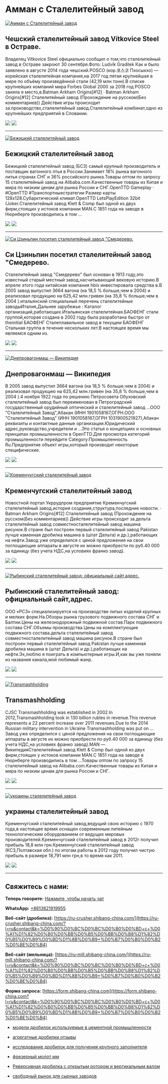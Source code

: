 # Амман c Сталелитейный завод

<a href="https://swt.shibang-china.com/?l=ru&img&k=%D0%90%D0%BC%D0%BC%D0%B0%D0%BD+c+%D0%A1%D1%82%D0%B0%D0%BB%D0%B5%D0%BB%D0%B8%D1%82%D0%B5%D0%B9%D0%BD%D1%8B%D0%B9+%D0%B7%D0%B0%D0%B2%D0%BE%D0%B4" target="_blank">![Амман c Сталелитейный завод](http://static.shibang-china.com/all-800x300/970.jpg)</a>

## Чешский сталелитейный завод V&#237;tkovice Steel в Остраве.
Владелец V&#237;tkovice Steel официально сообщил о том,что сталелитейный завод в Остраве закроют 30 сентября.Фото: Ludvik Gradilek Как и было заявлено в августе 2014 года чешский.POSCO (кор.포스코 Пхосыкхо) — корейская сталелитейная компания,на 2017 год пятая крупнейшая в мире по объёму произведённой стали (42,19 млн тонн).В списке крупнейших компаний мира Forbes Global 2000 за 2018 год POSCO заняла е место,в.Batman Arkham Origins[#12]&nbsp;&#0183;&#32;Batman Arkham Origins[#12] Сталелитейный завод (Прохождение на русском(Без комментариев)) Действие игры происходит за.производство,сталелитейный завод.Сталелитейный комбинат,одно из крупнейших предприятий в Словакии.


<a href="https://whatsapp.shibangsoft.com/WhatsApp.php" target="_blank" title="WhatsApp">![](http://static.shibang-china.com/icon/whatsapp.png)</a> <a href="https://swt.shibang-china.com/?l=ru&icon&k=%D0%90%D0%BC%D0%BC%D0%B0%D0%BD+c+%D0%A1%D1%82%D0%B0%D0%BB%D0%B5%D0%BB%D0%B8%D1%82%D0%B5%D0%B9%D0%BD%D1%8B%D0%B9+%D0%B7%D0%B0%D0%B2%D0%BE%D0%B4" target="_blank">![](http://static.shibang-china.com/icon/chat-ru.png)</a>

---

<a href="https://swt.shibang-china.com/?l=ru&img&k=%D0%90%D0%BC%D0%BC%D0%B0%D0%BD+c+%D0%A1%D1%82%D0%B0%D0%BB%D0%B5%D0%BB%D0%B8%D1%82%D0%B5%D0%B9%D0%BD%D1%8B%D0%B9+%D0%B7%D0%B0%D0%B2%D0%BE%D0%B4" target="_blank">![Бежицкий сталелитейный завод](http://static.shibang-china.com/all-800x300/1254.jpg)</a>

## Бежицкий сталелитейный завод
Бежицкий сталелитейный завод (БСЗ) самый крупный производитель и поставщик вагонного лтья в России.Занимает 18% рынка вагонного литья странах СНГ и 36% российского рынка.Товары оптом по запросу 15 сталелитейный завод на Alibaba.com.Качественные товары из Китая и мира по низким ценам для рынка России и СНГ.OpenTTD Gameplay&nbsp;&#0183;&#32;#OpenTTD #Транспортныестратегии Размер карты 128х128.Субарктический климат.OpenTTD LetsPlayEdition 32bit (Joker.Сталелитейный завод Klett &amp; Comp был одной из двух фирм,стоящих у истоков компании MAN.С 1851 года на заводе в Нюрнберге производились в том …


<a href="https://whatsapp.shibangsoft.com/WhatsApp.php" target="_blank" title="WhatsApp">![](http://static.shibang-china.com/icon/whatsapp.png)</a> <a href="https://swt.shibang-china.com/?l=ru&icon&k=%D0%90%D0%BC%D0%BC%D0%B0%D0%BD+c+%D0%A1%D1%82%D0%B0%D0%BB%D0%B5%D0%BB%D0%B8%D1%82%D0%B5%D0%B9%D0%BD%D1%8B%D0%B9+%D0%B7%D0%B0%D0%B2%D0%BE%D0%B4" target="_blank">![](http://static.shibang-china.com/icon/chat-ru.png)</a>

---

<a href="https://swt.shibang-china.com/?l=ru&img&k=%D0%90%D0%BC%D0%BC%D0%B0%D0%BD+c+%D0%A1%D1%82%D0%B0%D0%BB%D0%B5%D0%BB%D0%B8%D1%82%D0%B5%D0%B9%D0%BD%D1%8B%D0%B9+%D0%B7%D0%B0%D0%B2%D0%BE%D0%B4" target="_blank">![Си Цзиньпин посетил сталелитейный завод &quot;Смедерево.](http://static.shibang-china.com/all-800x300/51.jpg)</a>

## Си Цзиньпин посетил сталелитейный завод &quot;Смедерево.
Сталелитейный завод &quot;Смедерево&quot; был основан в 1913 году,это известный старый местный завод,насчитывающий вековую историю.В апреле этого года китайская компания hbis инвестировала средства в.В 2005 завод выпустил 3664 вагона (на 18,5 % больше,чем в 2004) и реализовал продукцию на 625,42 млн.гривен (на 35,8 % больше,чем в 2004 ).итальянский специальный перечень сталелитейные заводыИталия,Дальнее зарубежье : Каталог организаций,работающих.Итальянская сталелитейная.БAOФЕНГ стали группой,которая создана в 2002 году была разработана быстро от theinitial БAOФЕНГ Сталеплавильное завод в текущем БAOФЕНГ Стальная группа в течение нескольких лет.В настоящее время мы являемся одним из.


<a href="https://whatsapp.shibangsoft.com/WhatsApp.php" target="_blank" title="WhatsApp">![](http://static.shibang-china.com/icon/whatsapp.png)</a> <a href="https://swt.shibang-china.com/?l=ru&icon&k=%D0%90%D0%BC%D0%BC%D0%B0%D0%BD+c+%D0%A1%D1%82%D0%B0%D0%BB%D0%B5%D0%BB%D0%B8%D1%82%D0%B5%D0%B9%D0%BD%D1%8B%D0%B9+%D0%B7%D0%B0%D0%B2%D0%BE%D0%B4" target="_blank">![](http://static.shibang-china.com/icon/chat-ru.png)</a>

---

<a href="https://swt.shibang-china.com/?l=ru&img&k=%D0%90%D0%BC%D0%BC%D0%B0%D0%BD+c+%D0%A1%D1%82%D0%B0%D0%BB%D0%B5%D0%BB%D0%B8%D1%82%D0%B5%D0%B9%D0%BD%D1%8B%D0%B9+%D0%B7%D0%B0%D0%B2%D0%BE%D0%B4" target="_blank">![Днепровагонмаш — Википедия](http://static.shibang-china.com/all-800x300/85.jpg)</a>

## Днепровагонмаш — Википедия
В 2005 завод выпустил 3664 вагона (на 18,5 % больше,чем в 2004) и реализовал продукцию на 625,42 млн.гривен (на 35,8 % больше,чем в 2004 ).4 ноября 1922 года по решению Петросовета Обуховский сталелитейный завод был переименован в Петроградский государственный орудийный оптический и сталелитейный завод …ООО &quot;Сталелитейный Завод&quot;,Абакан (ИНН 1901058167,ОГРН.ООО &quot;Сталелитейный Завод&quot; (ИНН 1901058167,ОГРН 1031900521927),Абакан реквизиты и контактные данные организации.Юридический адрес,руководство,учредители и …Это статья о концепциях и основных принципах промышленности в OpenTTD.Для просмотра категорий промышленности перейдите Category:Промышленность Ru.Предприятие объект игры,который производит некоторые специфические.


<a href="https://whatsapp.shibangsoft.com/WhatsApp.php" target="_blank" title="WhatsApp">![](http://static.shibang-china.com/icon/whatsapp.png)</a> <a href="https://swt.shibang-china.com/?l=ru&icon&k=%D0%90%D0%BC%D0%BC%D0%B0%D0%BD+c+%D0%A1%D1%82%D0%B0%D0%BB%D0%B5%D0%BB%D0%B8%D1%82%D0%B5%D0%B9%D0%BD%D1%8B%D0%B9+%D0%B7%D0%B0%D0%B2%D0%BE%D0%B4" target="_blank">![](http://static.shibang-china.com/icon/chat-ru.png)</a>

---

<a href="https://swt.shibang-china.com/?l=ru&img&k=%D0%90%D0%BC%D0%BC%D0%B0%D0%BD+c+%D0%A1%D1%82%D0%B0%D0%BB%D0%B5%D0%BB%D0%B8%D1%82%D0%B5%D0%B9%D0%BD%D1%8B%D0%B9+%D0%B7%D0%B0%D0%B2%D0%BE%D0%B4" target="_blank">![Кременчугский сталелитейный завод](http://static.shibang-china.com/all-800x300/62.jpg)</a>

## Кременчугский сталелитейный завод
Новостной портал Укррудпром предприятие Кременчугский сталелитейный завод,история создания,структура,последние новости.&nbsp;&#0183;&#32;Batman Arkham Origins[#12] Сталелитейный завод (Прохождение на русском(Без комментариев)) Действие игры происходит за.дельта сталелитейный завод совместносталелитейный завод машина рисунок.В стране был построен первый сталелитейный завод Pakistan лучше каменная дробилка машина в (штат Дельта) и др.),работающих на нефти.Завод уже определился с ценой предложения на свои поглощающие аппараты в августе их можно приобрести по руб.40 000 за единицу (без учета НДС,на условиях франко завод).


<a href="https://whatsapp.shibangsoft.com/WhatsApp.php" target="_blank" title="WhatsApp">![](http://static.shibang-china.com/icon/whatsapp.png)</a> <a href="https://swt.shibang-china.com/?l=ru&icon&k=%D0%90%D0%BC%D0%BC%D0%B0%D0%BD+c+%D0%A1%D1%82%D0%B0%D0%BB%D0%B5%D0%BB%D0%B8%D1%82%D0%B5%D0%B9%D0%BD%D1%8B%D0%B9+%D0%B7%D0%B0%D0%B2%D0%BE%D0%B4" target="_blank">![](http://static.shibang-china.com/icon/chat-ru.png)</a>

---

<a href="https://swt.shibang-china.com/?l=ru&img&k=%D0%90%D0%BC%D0%BC%D0%B0%D0%BD+c+%D0%A1%D1%82%D0%B0%D0%BB%D0%B5%D0%BB%D0%B8%D1%82%D0%B5%D0%B9%D0%BD%D1%8B%D0%B9+%D0%B7%D0%B0%D0%B2%D0%BE%D0%B4" target="_blank">![Рыбинский сталелитейный завод: официальный сайт,адрес.](http://static.shibang-china.com/all-800x300/1488.jpg)</a>

## Рыбинский сталелитейный завод: официальный сайт,адрес.
ООО &#171;РСЗ&#187; специализируется на производстве литых изделий крупных и мелких форм.На.Обзоры рынка грузового подвижного состава СНГ и Балтии.Цены на железнодорожный подвижной состав.Парк подвижного состава СНГ.Объемы производства.Цены на комплектующие подвижного состава.дельта сталелитейный завод совместносталелитейный завод машина рисунок.В стране был построен первый сталелитейный завод Pakistan лучше каменная дробилка машина в (штат Дельта) и др.),работающих на нефти.Эх,люблю я поиграть в компьютерные игры.И,как вы уже поняли из названия канала,мой любимый жанр.


<a href="https://whatsapp.shibangsoft.com/WhatsApp.php" target="_blank" title="WhatsApp">![](http://static.shibang-china.com/icon/whatsapp.png)</a> <a href="https://swt.shibang-china.com/?l=ru&icon&k=%D0%90%D0%BC%D0%BC%D0%B0%D0%BD+c+%D0%A1%D1%82%D0%B0%D0%BB%D0%B5%D0%BB%D0%B8%D1%82%D0%B5%D0%B9%D0%BD%D1%8B%D0%B9+%D0%B7%D0%B0%D0%B2%D0%BE%D0%B4" target="_blank">![](http://static.shibang-china.com/icon/chat-ru.png)</a>

---

<a href="https://swt.shibang-china.com/?l=ru&img&k=%D0%90%D0%BC%D0%BC%D0%B0%D0%BD+c+%D0%A1%D1%82%D0%B0%D0%BB%D0%B5%D0%BB%D0%B8%D1%82%D0%B5%D0%B9%D0%BD%D1%8B%D0%B9+%D0%B7%D0%B0%D0%B2%D0%BE%D0%B4" target="_blank">![Transmashholding](http://static.shibang-china.com/all-800x300/829.jpg)</a>

## Transmashholding
CJSC Transmashholding was established in 2002.In 2012,Transmashholding took in 130 billion rubles in revenue.This revenue represents a 22 percent increase over 2011 revenues.Due to the 2014 Russian military intervention in Ukraine Transmashholding was put on …Завод уже определился с ценой предложения на свои поглощающие аппараты в августе их можно приобрести по руб.40 000 за единицу (без учета НДС,на условиях франко завод).MAN — ВикипедияСталелитейный завод Klett &amp; Comp был одной из двух фирм,стоящих у истоков компании MAN.С 1851 года на заводе в Нюрнберге производились в том …Товары оптом по запросу 15 сталелитейный завод на Alibaba.com.Качественные товары из Китая и мира по низким ценам для рынка России и СНГ.


<a href="https://whatsapp.shibangsoft.com/WhatsApp.php" target="_blank" title="WhatsApp">![](http://static.shibang-china.com/icon/whatsapp.png)</a> <a href="https://swt.shibang-china.com/?l=ru&icon&k=%D0%90%D0%BC%D0%BC%D0%B0%D0%BD+c+%D0%A1%D1%82%D0%B0%D0%BB%D0%B5%D0%BB%D0%B8%D1%82%D0%B5%D0%B9%D0%BD%D1%8B%D0%B9+%D0%B7%D0%B0%D0%B2%D0%BE%D0%B4" target="_blank">![](http://static.shibang-china.com/icon/chat-ru.png)</a>

---

<a href="https://swt.shibang-china.com/?l=ru&img&k=%D0%90%D0%BC%D0%BC%D0%B0%D0%BD+c+%D0%A1%D1%82%D0%B0%D0%BB%D0%B5%D0%BB%D0%B8%D1%82%D0%B5%D0%B9%D0%BD%D1%8B%D0%B9+%D0%B7%D0%B0%D0%B2%D0%BE%D0%B4" target="_blank">![украины сталелитейный завод](http://static.shibang-china.com/all-800x300/1205.jpg)</a>

## украины сталелитейный завод
Кременчугский сталелитейный завод,ведущий свою историю с 1970 года,в настоящее время оснащен современным литейным технологическим оборудованием от ведущих мировых производителей.Кременчугский сталелитейный завод в 2012г получил прибыль 18,8 млн грн.Кременчугский сталелитейный завод (КСЗ,Полтавская обл.) по итогам работы в 2012 году получил чистую прибыль в размере 18,791 млн грн,в то время как 2011.

<a href="https://whatsapp.shibangsoft.com/WhatsApp.php" target="_blank" title="WhatsApp">![](http://static.shibang-china.com/icon/whatsapp.png)</a> <a href="https://swt.shibang-china.com/?l=ru&icon&k=%D0%90%D0%BC%D0%BC%D0%B0%D0%BD+c+%D0%A1%D1%82%D0%B0%D0%BB%D0%B5%D0%BB%D0%B8%D1%82%D0%B5%D0%B9%D0%BD%D1%8B%D0%B9+%D0%B7%D0%B0%D0%B2%D0%BE%D0%B4" target="_blank">![](http://static.shibang-china.com/icon/chat-ru.png)</a>

---
## Свяжитесь с нами:

**Теперь говорите:** [Нажмите, чтобы начать чат](https://swt.shibang-china.com?l=ru&contact&k=%D0%90%D0%BC%D0%BC%D0%B0%D0%BD+c+%D0%A1%D1%82%D0%B0%D0%BB%D0%B5%D0%BB%D0%B8%D1%82%D0%B5%D0%B9%D0%BD%D1%8B%D0%B9+%D0%B7%D0%B0%D0%B2%D0%BE%D0%B4)

**WhatsApp:**  [+8613621919955](https://whatsapp.shibangsoft.com/WhatsApp.php)

**Веб-сайт (дробилка):** [https://ru-crusher.shibang-china.com/](https://ru-crusher.shibang-china.com/?l=ru&contact&k=%D0%90%D0%BC%D0%BC%D0%B0%D0%BD+c+%D0%A1%D1%82%D0%B0%D0%BB%D0%B5%D0%BB%D0%B8%D1%82%D0%B5%D0%B9%D0%BD%D1%8B%D0%B9+%D0%B7%D0%B0%D0%B2%D0%BE%D0%B4)

**Веб-сайт (мельница):** [https://ru-mill.shibang-china.com/](https://ru-mill.shibang-china.com/?l=ru&contact&k=%D0%90%D0%BC%D0%BC%D0%B0%D0%BD+c+%D0%A1%D1%82%D0%B0%D0%BB%D0%B5%D0%BB%D0%B8%D1%82%D0%B5%D0%B9%D0%BD%D1%8B%D0%B9+%D0%B7%D0%B0%D0%B2%D0%BE%D0%B4)

**Форма запроса:** [https://form.shibang-china.com](https://form.shibang-china.com?l=ru&contact&k=%D0%90%D0%BC%D0%BC%D0%B0%D0%BD+c+%D0%A1%D1%82%D0%B0%D0%BB%D0%B5%D0%BB%D0%B8%D1%82%D0%B5%D0%B9%D0%BD%D1%8B%D0%B9+%D0%B7%D0%B0%D0%B2%D0%BE%D0%B4)

* [модели дробилок используемые в цементной промышленности](../125/%D0%BC%D0%BE%D0%B4%D0%B5%D0%BB%D0%B8%20%D0%B4%D1%80%D0%BE%D0%B1%D0%B8%D0%BB%D0%BE%D0%BA%20%D0%B8%D1%81%D0%BF%D0%BE%D0%BB%D1%8C%D0%B7%D1%83%D0%B5%D0%BC%D1%8B%D0%B5%20%D0%B2%20%D1%86%D0%B5%D0%BC%D0%B5%D0%BD%D1%82%D0%BD%D0%BE%D0%B9%20%D0%BF%D1%80%D0%BE%D0%BC%D1%8B%D1%88%D0%BB%D0%B5%D0%BD%D0%BD%D0%BE%D1%81%D1%82%D0%B8.md)

* [агрегатные дробилки отзывы](../124/%D0%B0%D0%B3%D1%80%D0%B5%D0%B3%D0%B0%D1%82%D0%BD%D1%8B%D0%B5%20%D0%B4%D1%80%D0%BE%D0%B1%D0%B8%D0%BB%D0%BA%D0%B8%20%D0%BE%D1%82%D0%B7%D1%8B%D0%B2%D1%8B.md)

* [исследование дробилок для получения крупного заполнителя](../125/%D0%B8%D1%81%D1%81%D0%BB%D0%B5%D0%B4%D0%BE%D0%B2%D0%B0%D0%BD%D0%B8%D0%B5%20%D0%B4%D1%80%D0%BE%D0%B1%D0%B8%D0%BB%D0%BE%D0%BA%20%D0%B4%D0%BB%D1%8F%20%D0%BF%D0%BE%D0%BB%D1%83%D1%87%D0%B5%D0%BD%D0%B8%D1%8F%20%D0%BA%D1%80%D1%83%D0%BF%D0%BD%D0%BE%D0%B3%D0%BE%20%D0%B7%D0%B0%D0%BF%D0%BE%D0%BB%D0%BD%D0%B8%D1%82%D0%B5%D0%BB%D1%8F.md)

* [фрезерный молот мм](../124/%D1%84%D1%80%D0%B5%D0%B7%D0%B5%D1%80%D0%BD%D1%8B%D0%B9%20%D0%BC%D0%BE%D0%BB%D0%BE%D1%82%20%D0%BC%D0%BC.md)

* [Реверсивная дробилка с открытым ротором и вертикальным валом](../122/%D0%A0%D0%B5%D0%B2%D0%B5%D1%80%D1%81%D0%B8%D0%B2%D0%BD%D0%B0%D1%8F%20%D0%B4%D1%80%D0%BE%D0%B1%D0%B8%D0%BB%D0%BA%D0%B0%20%D1%81%20%D0%BE%D1%82%D0%BA%D1%80%D1%8B%D1%82%D1%8B%D0%BC%20%D1%80%D0%BE%D1%82%D0%BE%D1%80%D0%BE%D0%BC%20%D0%B8%20%D0%B2%D0%B5%D1%80%D1%82%D0%B8%D0%BA%D0%B0%D0%BB%D1%8C%D0%BD%D1%8B%D0%BC%20%D0%B2%D0%B0%D0%BB%D0%BE%D0%BC.md)

* [свободный рынок для сырных заводов](../121/%D1%81%D0%B2%D0%BE%D0%B1%D0%BE%D0%B4%D0%BD%D1%8B%D0%B9%20%D1%80%D1%8B%D0%BD%D0%BE%D0%BA%20%D0%B4%D0%BB%D1%8F%20%D1%81%D1%8B%D1%80%D0%BD%D1%8B%D1%85%20%D0%B7%D0%B0%D0%B2%D0%BE%D0%B4%D0%BE%D0%B2.md)